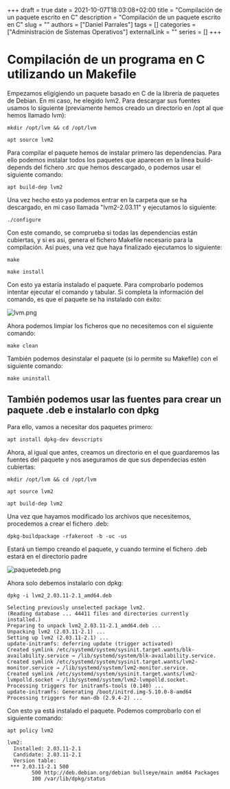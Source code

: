 +++ 
draft = true
date = 2021-10-07T18:03:08+02:00
title = "Compilación de un paquete escrito en C"
description = "Compilación de un paquete escrito en C"
slug = ""
authors = ["Daniel Parrales"]
tags = []
categories = ["Administración de Sistemas Operativos"]
externalLink = ""
series = []
+++

# Compilación de un programa en C utilizando un Makefile

Empezamos eligigiendo un paquete basado en C de la librería de paquetes de Debian. En mi caso, he elegido lvm2. Para descargar sus fuentes usamos lo siguiente (previamente hemos creado un directorio en /opt al que hemos llamado lvm):

```
mkdir /opt/lvm && cd /opt/lvm

apt source lvm2
```

Para compilar el paquete hemos de instalar primero las dependencias. Para ello podemos instalar todos los paquetes que aparecen en la línea build-depends del fichero .src que hemos descargado, o podemos usar el siguiente comando:

```
apt build-dep lvm2
```

Una vez hecho esto ya podemos entrar en la carpeta que se ha descargado, en mi caso llamada "lvm2-2.03.11" y ejecutamos lo siguiente:

```
./configure
```

Con este comando, se comprueba si todas las dependencias están cubiertas, y si es así, genera el fichero Makefile necesario para la compilación. Así pues, una vez que haya finalizado ejecutamos lo siguiente:

```
make

make install
```

Con esto ya estaría instalado el paquete. Para comprobarlo podemos intentar ejecutar el comando y tabular. Si completa la información del comando, es que el paquete se ha instalado con éxito:

![lvm.png](/images/lvm.png)

Ahora podemos limpiar los ficheros que no necesitemos con el siguiente comando:

```
make clean
```

También podemos desinstalar el paquete (si lo permite su Makefile) con el siguiente comando:

```
make uninstall
```

## También podemos usar las fuentes para crear un paquete .deb e instalarlo con dpkg

Para ello, vamos a necesitar dos paquetes primero:

```
apt install dpkg-dev devscripts
```

Ahora, al igual que antes, creamos un directorio en el que guardaremos las fuentes del paquete y nos aseguramos de que sus dependecias estén cubiertas:

```
mkdir /opt/lvm && cd /opt/lvm

apt source lvm2

apt build-dep lvm2
```

Una vez que hayamos modificado los archivos que necesitemos, procedemos a crear el fichero .deb:

```
dpkg-buildpackage -rfakeroot -b -uc -us
```

Estará un tiempo creando el paquete, y cuando termine el fichero .deb estará en el directorio padre

![paquetedeb.png](/images/paquetedeb.png)

Ahora solo debemos instalarlo con dpkg:

```
dpkg -i lvm2_2.03.11-2.1_amd64.deb 

Selecting previously unselected package lvm2.
(Reading database ... 44411 files and directories currently installed.)
Preparing to unpack lvm2_2.03.11-2.1_amd64.deb ...
Unpacking lvm2 (2.03.11-2.1) ...
Setting up lvm2 (2.03.11-2.1) ...
update-initramfs: deferring update (trigger activated)
Created symlink /etc/systemd/system/sysinit.target.wants/blk-availability.service → /lib/systemd/system/blk-availability.service.
Created symlink /etc/systemd/system/sysinit.target.wants/lvm2-monitor.service → /lib/systemd/system/lvm2-monitor.service.
Created symlink /etc/systemd/system/sysinit.target.wants/lvm2-lvmpolld.socket → /lib/systemd/system/lvm2-lvmpolld.socket.
Processing triggers for initramfs-tools (0.140) ...
update-initramfs: Generating /boot/initrd.img-5.10.0-8-amd64
Processing triggers for man-db (2.9.4-2) ...
```

Con esto ya está instalado el paquete. Podemos comprobarlo con el siguiente comando:

```
apt policy lvm2

lvm2:
  Installed: 2.03.11-2.1
  Candidate: 2.03.11-2.1
  Version table:
 *** 2.03.11-2.1 500
        500 http://deb.debian.org/debian bullseye/main amd64 Packages
        100 /var/lib/dpkg/status
```
